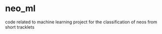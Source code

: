 # neo_ml
code related to machine learning project for the classification of neos from short tracklets
